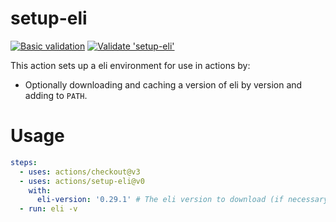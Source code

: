 # setup-eli

[![Basic validation](https://github.com/alis-is/setup-eli/actions/workflows/basic-validation.yml/badge.svg)](https://github.com/alis-is/setup-eli/actions/workflows/basic-validation.yml)
[![Validate 'setup-eli'](https://github.com/alis-is/setup-eli/actions/workflows/versions.yml/badge.svg)](https://github.com/alis-is/setup-eli/actions/workflows/versions.yml)

This action sets up a eli environment for use in actions by:

- Optionally downloading and caching a version of eli by version and adding to `PATH`.

# Usage

```yaml
steps:
  - uses: actions/checkout@v3
  - uses: actions/setup-eli@v0
    with:
      eli-version: '0.29.1' # The eli version to download (if necessary) and use.
  - run: eli -v
```